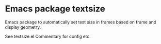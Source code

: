 # Emacs package textsize

Emacs package to automatically set text size in frames based on frame and display geometry.

See textsize.el Commentary for config etc.
